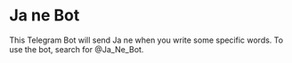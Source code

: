 # Ja ne Bot
This Telegram Bot will send Ja ne when you write some specific words.
To use the bot, search for @Ja_Ne_Bot.
